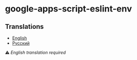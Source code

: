 # google-apps-script-eslint-env

## Translations

- [English](./README.md)
- [Русский](./README.ru.md)

⚠ _English translation required_
